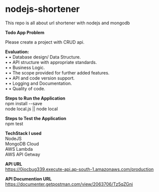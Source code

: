# nodejs-shortener
This repo is all about url shortener with nodejs and mongodb 

**Todo App Problem**

Please create a project with CRUD api.


**Evaluation:** <br />
• • Database design/ Data Structure. <br />
• • API structure with appropriate standards. <br />
• • Business Logic. <br />
• • The scope provided for further added features. <br />
• • API and code version support. <br />
• • Logging and Documentation. <br />
• • Quality of code. 


**Steps to Run the Application** <br />
npm install --save <br />
node local.js || node local

**Steps to Test the Application** <br />
npm test

**TechStack I used** <br />
NodeJS <br />
MongoDB Cloud <br />
AWS Lambda <br />
AWS API Getway <br />

**API URL** <br />
https://0jocbug339.execute-api.ap-south-1.amazonaws.com/production

**API Documention URL** <br />
https://documenter.getpostman.com/view/2063706/Tz5qZGni
